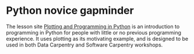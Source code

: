 # Python novice gapminder

The lesson site [Plotting and Programming in Python](http://swcarpentry.github.io/python-novice-gapminder/)
is an introduction to programming in Python for people with little or no previous programming experience. 
It uses plotting as its motivating example, and is designed to be used in both Data Carpentry and Software Carpentry workshops.